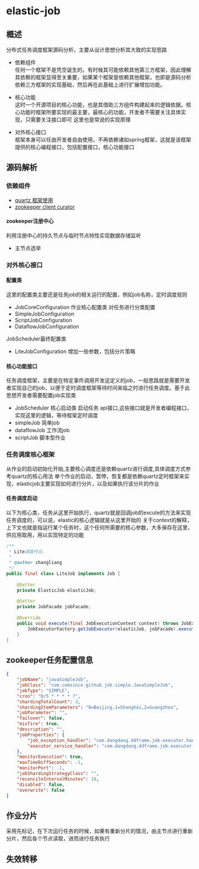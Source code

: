 # elastic-job



## 概述
分布式任务调度框架源码分析，主要从设计思想分析其大致的实现思路
* 依赖组件  
任何一个框架不是凭空诞生的，有时候其可能依赖其他第三方框架，因此理解其依赖的框架显得至关重要，如果某个框架是依赖其他框架，也即是源码分析依赖三方框架的实现基础，然后再在此基础上进行扩展增加功能。

* 核心功能  
这时一个开源项目的核心功能，也是其借助三方组件构建起来的逻辑依据。核心功能时框架所要实现的最主要，最核心的功能，开发者不需要关注具体实现，只需要关注接口即可
这里也是常说的实现原理

* 对外核心接口  
框架本身可以任由开发者自由使用，不再依赖诸如spring框架，这就是该框架提供的核心编程接口，包括配置接口，核心功能接口

## 源码解析

### 依赖组件
* [quartz 框架使用](http://www.quartz-scheduler.org/documentation/quartz-2.2.2/tutorials/)
* [zookeeper client curator](https://github.com/apache/curator)
#### zookeeper注册中心
利用注册中心的持久节点与临时节点特性实现数据存储监听
* 主节点选举

### 对外核心接口
#### 配置类
这里的配置类主要还是任务job的相关运行的配置，例如job名称，定时调度规则
* JobCoreConfiguration  作业核心配置类
对任务进行分类配置
* SimpleJobConfiguration
* ScriptJobConfiguration
* DataflowJobConfiguration

JobScheduler最终配置类
* LiteJobConfiguration 增加一些参数，包括分片策略

#### 核心功能接口
任务调度框架，主要是在特定事件调用开发这定义的job，一般思路就是需要开发者实现自己的job，以便于定时调度框架等待时间来临之时进行任务调度。基于此思想开发者需要配置job实现类
* JobScheduler 核心启动类 启动任务
api接口,这些接口就是开发者编程接口，实现这里的逻辑，等待框架定时调度
* simpleJob 简单job
* dataflowJob 工作流job
* scriptJob 脚本型作业

### 任务调度核心框架
从作业的启动初始化开始,主要核心调度还是依赖quartz进行调度,具体调度方式参考quartz的核心用法
单个作业的启动，暂停，恢复都是依赖quartz定时框架来实现，elasticjob主要实现如何进行分片，以及如果执行该分片的作业

#### 任务调度启动
以下为核心类，任务从这里开始执行，quartz就是回调job的excute的方法来实现任务调度的，可以说，elastic的核心逻辑就是从这里开始的
关于context的解释，上下文也就是指运行某个任务时，这个任何所需要的核心参数，大多保存在这里，供应用取用，用以实现特定的功能
```java
/**
 * Lite调度作业.
 *
 * @author zhangliang
 */
public final class LiteJob implements Job {
    
    @Setter
    private ElasticJob elasticJob;
    
    @Setter
    private JobFacade jobFacade;
    
    @Override
    public void execute(final JobExecutionContext context) throws JobExecutionException {
        JobExecutorFactory.getJobExecutor(elasticJob, jobFacade).execute();
    }
}
```

## zookeeper任务配置信息

```json
{
    "jobName": "javaSimpleJob", 
    "jobClass": "com.comsince.github.job.simple.JavaSimpleJob", 
    "jobType": "SIMPLE", 
    "cron": "0/5 * * * * ?", 
    "shardingTotalCount": 3, 
    "shardingItemParameters": "0=Beijing,1=Shanghai,2=Guangzhou", 
    "jobParameter": "", 
    "failover": false, 
    "misfire": true, 
    "description": "", 
    "jobProperties": {
        "job_exception_handler": "com.dangdang.ddframe.job.executor.handler.impl.DefaultJobExceptionHandler", 
        "executor_service_handler": "com.dangdang.ddframe.job.executor.handler.impl.DefaultExecutorServiceHandler"
    }, 
    "monitorExecution": true, 
    "maxTimeDiffSeconds": -1, 
    "monitorPort": -1, 
    "jobShardingStrategyClass": "", 
    "reconcileIntervalMinutes": 10, 
    "disabled": false, 
    "overwrite": false
}

```

## 作业分片
采用先标记，在下次运行任务的时候，如果有重新分片的情况，由主节点进行重新分片，然后各个节点读取，进而进行任务执行

## 失效转移